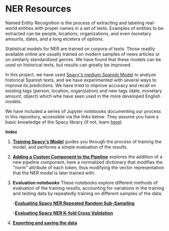 # NER Resources

Named Entity Recognition is the process of extracting and labeling real-world entities with proper names in a set of texts. Examples of entities to be extracted can be people, locations, organizations, and even monetary amounts, dates, and a long etcetera of options.

Statistical models for NER are trained on corpora of texts. Those readily available online are usually trained on modern samples of news articles or on similarly standardized genres. We have found that these models can be used on historical texts, but results can greatly be improved.

In this project, we have used [Spacy's medium Spanish Model](http://www.spacy.io) to analyze historical Spanish texts, and we have experimented with several ways to improve its predictions. We have tried to improve accuracy and recall on existing tags (person, location, organization) and new tags (date, monetary amount, object) which whe have seen used in the more developed English models.

We have included a series of Jupyter notebooks documenting our process in this repository, accessible via the links below. They assume you have a basic knowledge of the Spacy library (if not, learn [here](https://spacy.io/usage/spacy-101)).

**Index**

1. [**Training Spacy's Model**](https://github.com/FelipeAdeT/ArtMarketsofSeville/blob/master/Notebooks/Training%20Spacy's%20NER.ipynb) guides you through the process of training the model, and performs a simple evaluation of the results.
1. [**Adding a Custom Component to the Pipeline**](https://github.com/FelipeAdeT/ArtMarketsofSeville/blob/master/Notebooks/Adding%20a%20Custom%20Pipeline%20Component%20on%20Spacy%20(normalized%20dictionary).ipynb) explores the addition of a new pipeline component, here a normalized dictionary that modifies the "norm" attribute of each token, thus modifying the vector representation that the NER model is later trained with.
1. **Evaluation notebooks** These notebooks explore different methods of evaluation of the training results, accounting for variations in the training and testing data by repeatedly training on different samples of the data.
    
    -[**Evaluating Spacy NER Repeated Random Sub-Sampling**](https://github.com/FelipeAdeT/ArtMarketsofSeville/blob/master/Notebooks/Evaluating%20Spacy%20NER%20Repeated%20Random%20Sub-Sampling%20(Trained%20Model%20with%20and%20without%20normalized%20dictionary).ipynb)
    
    -[**Evaluating Spacy NER K-fold Cross Validation**](https://github.com/FelipeAdeT/ArtMarketsofSeville/blob/master/Notebooks/Evaluating%20Spacy%20NER%20K-fold%20Cross%20Validation%20(Trained%20Model%20with%20and%20without%20normalized%20dictionary).ipynb)
    
1. [**Exporting and saving the data**](https://github.com/FelipeAdeT/ArtMarketsofSeville/blob/master/Notebooks/Saving%20NER%20output%20to%20File.ipynb) 

